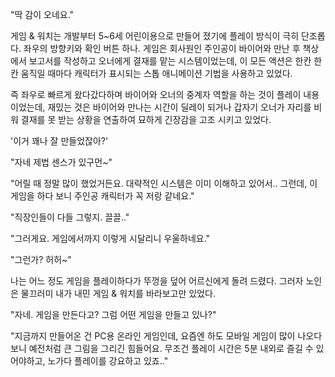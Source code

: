 "딱 감이 오네요." 

게임 & 워치는 개발부터 5~6세 어린이용으로 만들어 졌기에 플레이 방식이 극히 단조롭다. 좌우의 방향키와 확인 버튼 하나. 게임은 회사원인 주인공이 바이어와 만난 후 책상에서 보고서를 작성하고 오너에게 결재를 맡는 시스템이었는데, 이 모든 액션은 한칸 한칸 움직일 때마다 캐릭터가 표시되는 스톱 애니메이션 기법을 사용하고 있었다.

즉 좌우로 빠르게 왔다갔다하며 바이어와 오너의 중계자 역할을 하는 것이 플레이 내용이었는데, 재밌는 것은 바이어와 만나는 시간이 딜레이 되거나 갑자기 오너가 자리를 비워 결재를 못 받는 상황을 연출하여 묘하게 긴장감을 고조 시키고 있었다.

'이거 꽤나 잘 만들었잖아?'

"자네 제법 센스가 있구먼~"

"어릴 때 정말 많이 했었거든요. 대략적인 시스템은 이미 이해하고 있어서.. 그런데, 이 게임을 하다 보니 주인공 캐릭터가 꼭 저랑 같네요."

"직장인들이 다들 그렇지. 끌끌.."

"그러게요. 게임에서까지 이렇게 시달리니 우울하네요."

"그런가? 허허~"

나는 어느 정도 게임을 플레이하다가 뚜껑을 덮어 어르신에게 돌려 드렸다. 그러자 노인은 물끄러미 내가 내민 게임 & 워치를 바라보고만 있었다.

"자네. 게임을 만든다고? 그럼 어떤 게임을 만들고 있나?"

"지금까지 만들어온 건 PC용 온라인 게임인데, 요즘엔 하도 모바일 게임이 많이 나오다 보니 예전처럼 큰 그림을 그리긴 힘들어요. 무조건 플레이 시간은 5분 내외로 즐길 수 있어야하고, 노가다 플레이를 강요하고 있죠.."